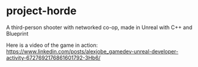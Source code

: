 # project-horde
A third-person shooter with networked co-op, made in Unreal with C++ and Blueprint

Here is a video of the game in action:
https://www.linkedin.com/posts/alexjobe_gamedev-unreal-developer-activity-6727692176861601792-3Hb6/
